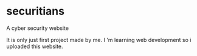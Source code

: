 # securitians
A cyber security website

It is only just first project made by me.
I 'm learning web development so i uploaded this website.
